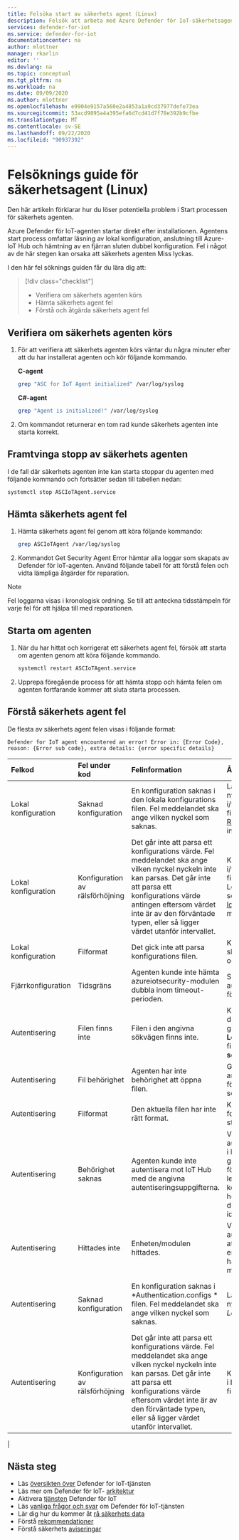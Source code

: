 ```yaml
---
title: Felsöka start av säkerhets agent (Linux)
description: Felsök att arbeta med Azure Defender för IoT-säkerhetsagenter för Linux.
services: defender-for-iot
ms.service: defender-for-iot
documentationcenter: na
author: mlottner
manager: rkarlin
editor: ''
ms.devlang: na
ms.topic: conceptual
ms.tgt_pltfrm: na
ms.workload: na
ms.date: 09/09/2020
ms.author: mlottner
ms.openlocfilehash: e9904e9157a560e2a4853a1a9cd37977defe73ea
ms.sourcegitcommit: 53acd9895a4a395efa6d7cd41d7f78e392b9cfbe
ms.translationtype: MT
ms.contentlocale: sv-SE
ms.lasthandoff: 09/22/2020
ms.locfileid: "90937392"
---
```

# <a name="security-agent-troubleshoot-guide-linux"></a>Felsöknings guide för säkerhetsagent (Linux)

Den här artikeln förklarar hur du löser potentiella problem i Start processen för säkerhets agenten.

Azure Defender för IoT-agenten startar direkt efter installationen. Agentens start process omfattar läsning av lokal konfiguration, anslutning till Azure-IoT Hub och hämtning av en fjärran sluten dubbel konfiguration. Fel i något av de här stegen kan orsaka att säkerhets agenten Miss lyckas.

I den här fel söknings guiden får du lära dig att:

> [!div class="checklist"]
> * Verifiera om säkerhets agenten körs
> * Hämta säkerhets agent fel
> * Förstå och åtgärda säkerhets agent fel

## <a name="validate-if-the-security-agent-is-running"></a>Verifiera om säkerhets agenten körs

1. För att verifiera att säkerhets agenten körs väntar du några minuter efter att du har installerat agenten och kör följande kommando.
     <br>

    **C-agent**

    ```bash
    grep "ASC for IoT Agent initialized" /var/log/syslog
    ```

    **C#-agent**

    ```bash
    grep "Agent is initialized!" /var/log/syslog
    ```

1. Om kommandot returnerar en tom rad kunde säkerhets agenten inte starta korrekt.

## <a name="force-stop-the-security-agent"></a>Framtvinga stopp av säkerhets agenten

I de fall där säkerhets agenten inte kan starta stoppar du agenten med följande kommando och fortsätter sedan till tabellen nedan:

```bash
systemctl stop ASCIoTAgent.service
```

## <a name="get-security-agent-errors"></a>Hämta säkerhets agent fel

1. Hämta säkerhets agent fel genom att köra följande kommando:

    ```bash
    grep ASCIoTAgent /var/log/syslog
    ```

1. Kommandot Get Security Agent Error hämtar alla loggar som skapats av Defender för IoT-agenten. Använd följande tabell för att förstå felen och vidta lämpliga åtgärder för reparation.

> [!Note]
> Fel loggarna visas i kronologisk ordning. Se till att anteckna tidsstämpeln för varje fel för att hjälpa till med reparationen.

## <a name="restart-the-agent"></a>Starta om agenten

1. När du har hittat och korrigerat ett säkerhets agent fel, försök att starta om agenten genom att köra följande kommando.

    ```bash
    systemctl restart ASCIoTAgent.service
    ```

1. Upprepa föregående process för att hämta stopp och hämta felen om agenten fortfarande kommer att sluta starta processen.

## <a name="understand-security-agent-errors"></a>Förstå säkerhets agent fel

De flesta av säkerhets agent felen visas i följande format:

```
Defender for IoT agent encountered an error! Error in: {Error Code}, reason: {Error sub code}, extra details: {error specific details}
```

| Felkod | Fel under kod | Felinformation | Åtgärda C | Åtgärda C # |
|:-----------|:---------------|:--------|:------------|:------------|
| Lokal konfiguration | Saknad konfiguration | En konfiguration saknas i den lokala konfigurations filen. Fel meddelandet ska ange vilken nyckel som saknas. | Lägg till den saknade nyckeln i/var/LocalConfiguration.jsi filen, se [CS-localconfig-Reference](azure-iot-security-local-configuration-c.md) för mer information.| Lägg till den saknade nyckeln i General.config-filen, se [c#-localconfig-Reference](azure-iot-security-local-configuration-csharp.md) för mer information. |
| Lokal konfiguration | Konfiguration av rälsförhöjning | Det går inte att parsa ett konfigurations värde. Fel meddelandet ska ange vilken nyckel nyckeln inte kan parsas. Det går inte att parsa ett konfigurations värde antingen eftersom värdet inte är av den förväntade typen, eller så ligger värdet utanför intervallet. | Korrigera värdet för nyckeln i/var/LocalConfiguration.jspå filen så att den matchar LocalConfiguration-schemat, se [c#-localconfig-Reference](azure-iot-security-local-configuration-csharp.md) för mer information. |  Korrigera värdet för nyckeln i General.config-filen så att den matchar schemat, se [CS-localconfig-Reference](azure-iot-security-local-configuration-c.md) för mer information.|
| Lokal konfiguration | Filformat | Det gick inte att parsa konfigurations filen. | Konfigurations filen är skadad, ladda ned agenten och installera den igen. | |
| Fjärrkonfiguration | Tidsgräns | Agenten kunde inte hämta azureiotsecurity-modulen dubbla inom timeout-perioden. | Se till att konfiguration av autentisering är korrekt och försök igen. | Agenten kunde inte hämta azureiotsecurity-modulen dubbla inom timeout-perioden. | Se till att konfiguration av autentisering är korrekt och försök igen. |
| Autentisering | Filen finns inte | Filen i den angivna sökvägen finns inte. | Kontrol lera att filen finns på den angivna sökvägen eller gå till **LocalConfiguration.jspå** filen och ändra sökvägen till **sökvägen** . | Kontrol lera att filen finns på den angivna sökvägen eller gå till **Authentication.config** -filen och ändra **sökvägen för Sök** vägs konfigurationen.|
| Autentisering | Fil behörighet | Agenten har inte behörighet att öppna filen. | Ge **asciotagent** -användaren Läs behörighet för filen på den angivna sökvägen. | Se till att filen är tillgänglig. |
| Autentisering | Filformat | Den aktuella filen har inte rätt format. | Kontrol lera att filen har rätt format. De filtyper som stöds är. pfx och. pem. | Kontrol lera att filen är en giltig certifikat fil. |
| Autentisering | Behörighet saknas | Agenten kunde inte autentisera mot IoT Hub med de angivna autentiseringsuppgifterna. | Verifiera autentiseringsinställningarna i LocalConfiguration-filen, gå igenom konfigurationen för autentisering och kontrol lera att alla detaljer är korrekta. kontrol lera att hemligheten i filen matchar den autentiserade identiteten. | Verifiera autentiseringsinställningarna i Authentication.config, gå igenom konfigurationen för autentisering och kontrol lera att alla detaljer är korrekta. kontrol lera sedan att hemligheten i filen matchar den autentiserade identiteten.
| Autentisering | Hittades inte | Enheten/modulen hittades. | Verifiera autentisering av autentisering – kontrol lera att värd namnet är rätt, att enheten finns i IoT Hub och har en azureiotsecurity-modul. |  Verifiera autentisering av autentisering – kontrol lera att värd namnet är rätt, att enheten finns i IoT Hub och har en azureiotsecurity-modul. |
| Autentisering | Saknad konfiguration | En konfiguration saknas i *Authentication.configs * filen. Fel meddelandet ska ange vilken nyckel som saknas. | Lägg till den saknade nyckeln i *LocalConfiguration.jsi* filen.| Lägg till den saknade nyckeln i *Authentication.config* -filen, se [c#-localconfig-Reference](azure-iot-security-local-configuration-csharp.md) för mer information. |
| Autentisering | Konfiguration av rälsförhöjning | Det går inte att parsa ett konfigurations värde. Fel meddelandet ska ange vilken nyckel nyckeln inte kan parsas. Det går inte att parsa ett konfigurations värde eftersom värdet inte är av den förväntade typen, eller så ligger värdet utanför intervallet. |Korrigera värdet för nyckeln i **LocalConfiguration.jsi** filen. |Korrigera värdet för nyckeln i **Authentication.config** -filen för att matcha schemat, se [CS-localconfig-Reference](azure-iot-security-local-configuration-c.md) för mer information.|
|

## <a name="next-steps"></a>Nästa steg

- Läs [översikten över](overview.md) Defender for IoT-tjänsten
- Läs mer om Defender för IoT- [arkitektur](architecture.md)
- Aktivera [tjänsten](quickstart-onboard-iot-hub.md) Defender för IoT
- Läs [vanliga frågor och svar](resources-frequently-asked-questions.md) om Defender för IoT-tjänsten
- Lär dig hur du kommer åt [rå säkerhets data](how-to-security-data-access.md)
- Förstå [rekommendationer](concept-recommendations.md)
- Förstå säkerhets [aviseringar](concept-security-alerts.md)
